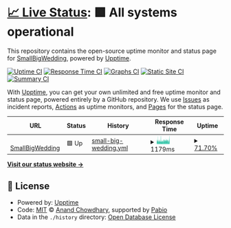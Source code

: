 # [📈 Live Status](https://small-big-wedding.github.io/uptime-checker): <!--live status--> **🟩 All systems operational**

This repository contains the open-source uptime monitor and status page for [SmallBigWedding](https://small-big-wedding.github.io/uptime-checker), powered by [Upptime](https://github.com/upptime/upptime).

[![Uptime CI](https://github.com/small-big-wedding/uptime-checker/workflows/Uptime%20CI/badge.svg)](https://github.com/small-big-wedding/uptime-checker/actions?query=workflow%3A%22Uptime+CI%22)
[![Response Time CI](https://github.com/small-big-wedding/uptime-checker/workflows/Response%20Time%20CI/badge.svg)](https://github.com/small-big-wedding/uptime-checker/actions?query=workflow%3A%22Response+Time+CI%22)
[![Graphs CI](https://github.com/small-big-wedding/uptime-checker/workflows/Graphs%20CI/badge.svg)](https://github.com/small-big-wedding/uptime-checker/actions?query=workflow%3A%22Graphs+CI%22)
[![Static Site CI](https://github.com/small-big-wedding/uptime-checker/workflows/Static%20Site%20CI/badge.svg)](https://github.com/small-big-wedding/uptime-checker/actions?query=workflow%3A%22Static+Site+CI%22)
[![Summary CI](https://github.com/small-big-wedding/uptime-checker/workflows/Summary%20CI/badge.svg)](https://github.com/small-big-wedding/uptime-checker/actions?query=workflow%3A%22Summary+CI%22)

With [Upptime](https://upptime.js.org), you can get your own unlimited and free uptime monitor and status page, powered entirely by a GitHub repository. We use [Issues](https://github.com/small-big-wedding/uptime-checker/issues) as incident reports, [Actions](https://github.com/small-big-wedding/uptime-checker/actions) as uptime monitors, and [Pages](https://small-big-wedding.github.io/uptime-checker) for the status page.

<!--start: status pages-->
<!-- This summary is generated by Upptime (https://github.com/upptime/upptime) -->
<!-- Do not edit this manually, your changes will be overwritten -->
<!-- prettier-ignore -->
| URL | Status | History | Response Time | Uptime |
| --- | ------ | ------- | ------------- | ------ |
| <img alt="" src="https://icons.duckduckgo.com/ip3/www.smallbigwedding.kr.ico" height="13"> [SmallBigWedding](https://www.smallbigwedding.kr/) | 🟩 Up | [small-big-wedding.yml](https://github.com/small-big-wedding/uptime-checker/commits/HEAD/history/small-big-wedding.yml) | <details><summary><img alt="Response time graph" src="./graphs/small-big-wedding/response-time-week.png" height="20"> 1179ms</summary><br><a href="https://small-big-wedding.github.io/uptime-checker/history/small-big-wedding"><img alt="Response time 1316" src="https://img.shields.io/endpoint?url=https%3A%2F%2Fraw.githubusercontent.com%2Fsmall-big-wedding%2Fuptime-checker%2FHEAD%2Fapi%2Fsmall-big-wedding%2Fresponse-time.json"></a><br><a href="https://small-big-wedding.github.io/uptime-checker/history/small-big-wedding"><img alt="24-hour response time 1357" src="https://img.shields.io/endpoint?url=https%3A%2F%2Fraw.githubusercontent.com%2Fsmall-big-wedding%2Fuptime-checker%2FHEAD%2Fapi%2Fsmall-big-wedding%2Fresponse-time-day.json"></a><br><a href="https://small-big-wedding.github.io/uptime-checker/history/small-big-wedding"><img alt="7-day response time 1179" src="https://img.shields.io/endpoint?url=https%3A%2F%2Fraw.githubusercontent.com%2Fsmall-big-wedding%2Fuptime-checker%2FHEAD%2Fapi%2Fsmall-big-wedding%2Fresponse-time-week.json"></a><br><a href="https://small-big-wedding.github.io/uptime-checker/history/small-big-wedding"><img alt="30-day response time 1301" src="https://img.shields.io/endpoint?url=https%3A%2F%2Fraw.githubusercontent.com%2Fsmall-big-wedding%2Fuptime-checker%2FHEAD%2Fapi%2Fsmall-big-wedding%2Fresponse-time-month.json"></a><br><a href="https://small-big-wedding.github.io/uptime-checker/history/small-big-wedding"><img alt="1-year response time 1316" src="https://img.shields.io/endpoint?url=https%3A%2F%2Fraw.githubusercontent.com%2Fsmall-big-wedding%2Fuptime-checker%2FHEAD%2Fapi%2Fsmall-big-wedding%2Fresponse-time-year.json"></a></details> | <details><summary><a href="https://small-big-wedding.github.io/uptime-checker/history/small-big-wedding">71.70%</a></summary><a href="https://small-big-wedding.github.io/uptime-checker/history/small-big-wedding"><img alt="All-time uptime 98.36%" src="https://img.shields.io/endpoint?url=https%3A%2F%2Fraw.githubusercontent.com%2Fsmall-big-wedding%2Fuptime-checker%2FHEAD%2Fapi%2Fsmall-big-wedding%2Fuptime.json"></a><br><a href="https://small-big-wedding.github.io/uptime-checker/history/small-big-wedding"><img alt="24-hour uptime 67.63%" src="https://img.shields.io/endpoint?url=https%3A%2F%2Fraw.githubusercontent.com%2Fsmall-big-wedding%2Fuptime-checker%2FHEAD%2Fapi%2Fsmall-big-wedding%2Fuptime-day.json"></a><br><a href="https://small-big-wedding.github.io/uptime-checker/history/small-big-wedding"><img alt="7-day uptime 71.70%" src="https://img.shields.io/endpoint?url=https%3A%2F%2Fraw.githubusercontent.com%2Fsmall-big-wedding%2Fuptime-checker%2FHEAD%2Fapi%2Fsmall-big-wedding%2Fuptime-week.json"></a><br><a href="https://small-big-wedding.github.io/uptime-checker/history/small-big-wedding"><img alt="30-day uptime 90.78%" src="https://img.shields.io/endpoint?url=https%3A%2F%2Fraw.githubusercontent.com%2Fsmall-big-wedding%2Fuptime-checker%2FHEAD%2Fapi%2Fsmall-big-wedding%2Fuptime-month.json"></a><br><a href="https://small-big-wedding.github.io/uptime-checker/history/small-big-wedding"><img alt="1-year uptime 98.36%" src="https://img.shields.io/endpoint?url=https%3A%2F%2Fraw.githubusercontent.com%2Fsmall-big-wedding%2Fuptime-checker%2FHEAD%2Fapi%2Fsmall-big-wedding%2Fuptime-year.json"></a></details>

<!--end: status pages-->

[**Visit our status website →**](https://small-big-wedding.github.io/uptime-checker)

## 📄 License

- Powered by: [Upptime](https://github.com/upptime/upptime)
- Code: [MIT](./LICENSE) © [Anand Chowdhary](https://anandchowdhary.com), supported by [Pabio](https://pabio.com)
- Data in the `./history` directory: [Open Database License](https://opendatacommons.org/licenses/odbl/1-0/)
